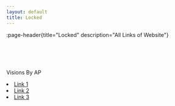 ```yaml
---
layout: default
title: Locked
---
```


:page-header{title="Locked" description="All Links of Website"}
<br>
<br>
<br>
<br>
<br>
 <p class="text-sm"><NuxtLink to="/" class="text-zinc-500 hover:text-zinc-400">Visions By AP</NuxtLink></p>
            <li><a href="https://visionsbyap.com">Link 1</a></li>
            <li><a href="https://example.com">Link 2</a></li>
            <li><a href="https://example.com">Link 3</a></li>
